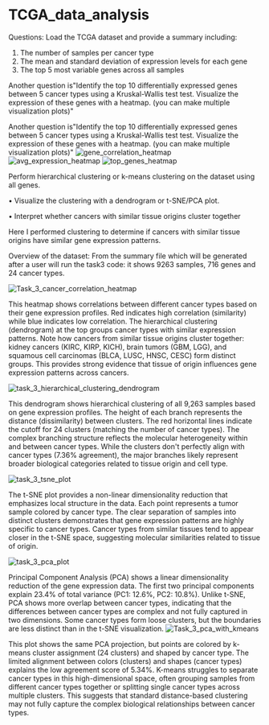 # TCGA_data_analysis

Questions:
Load the TCGA dataset and provide a summary including:
   1. The number of samples per cancer type
   2. The mean and standard deviation of expression levels for each gene
   3. The top 5 most variable genes across all samples

Another question is"Identify the top 10 differentially expressed genes between 5 cancer types using a Kruskal-Wallis test test. Visualize the expression of these genes with a heatmap. (you can make multiple visualization plots)"

Another question is"Identify the top 10 differentially expressed genes between 5 cancer types using a Kruskal-Wallis test test. Visualize the expression of these genes with a heatmap. (you can make multiple visualization plots)"
![gene_correlation_heatmap](https://github.com/user-attachments/assets/478480a0-68b0-411c-a198-c67fc68c0af4)
![avg_expression_heatmap](https://github.com/user-attachments/assets/b13e52e4-c403-4518-a3c0-bd359a47a2ae)
![top_genes_heatmap](https://github.com/user-attachments/assets/3c52c2a1-6870-414a-84c1-43013d4b396b)


Perform hierarchical clustering or k-means clustering on the dataset using all genes.
   
•	Visualize the clustering with a dendrogram or t-SNE/PCA plot.

•	Interpret whether cancers with similar tissue origins cluster together


Here I performed clustering to determine if cancers with similar tissue origins have similar gene expression patterns.

Overview of the dataset: From the summary file which will be generated after a user will run the task3 code: it shows 9263 samples, 716 genes and 24 cancer types.

![Task_3_cancer_correlation_heatmap](https://github.com/user-attachments/assets/0f5513e1-2b48-4695-b7bc-9e6c60bd298e)

This heatmap shows correlations between different cancer types based on their gene expression profiles. Red indicates high correlation (similarity) while blue indicates low correlation. The hierarchical clustering (dendrogram) at the top groups cancer types with similar expression patterns. Note how cancers from similar tissue origins cluster together: kidney cancers (KIRC, KIRP, KICH), brain tumors (GBM, LGG), and squamous cell carcinomas (BLCA, LUSC, HNSC, CESC) form distinct groups. This provides strong evidence that tissue of origin influences gene expression patterns across cancers.

![task_3_hierarchical_clustering_dendrogram](https://github.com/user-attachments/assets/6de39d82-1d12-474f-9b12-2d40f3e3420f)

This dendrogram shows hierarchical clustering of all 9,263 samples based on gene expression profiles. The height of each branch represents the distance (dissimilarity) between clusters. The red horizontal lines indicate the cutoff for 24 clusters (matching the number of cancer types). The complex branching structure reflects the molecular heterogeneity within and between cancer types. While the clusters don't perfectly align with cancer types (7.36% agreement), the major branches likely represent broader biological categories related to tissue origin and cell type.

![task_3_tsne_plot](https://github.com/user-attachments/assets/cc7bcf4e-51c0-4e5c-b2c6-e15b59bad74f)

The t-SNE plot provides a non-linear dimensionality reduction that emphasizes local structure in the data. Each point represents a tumor sample colored by cancer type. The clear separation of samples into distinct clusters demonstrates that gene expression patterns are highly specific to cancer types. Cancer types from similar tissues tend to appear closer in the t-SNE space, suggesting molecular similarities related to tissue of origin. 

![task_3_pca_plot](https://github.com/user-attachments/assets/0958a23d-d2e3-45fb-8421-b355a06a69a1)

Principal Component Analysis (PCA) shows a linear dimensionality reduction of the gene expression data. The first two principal components explain 23.4% of total variance (PC1: 12.6%, PC2: 10.8%). Unlike t-SNE, PCA shows more overlap between cancer types, indicating that the differences between cancer types are complex and not fully captured in two dimensions. Some cancer types form loose clusters, but the boundaries are less distinct than in the t-SNE visualization.
![Task_3_pca_with_kmeans](https://github.com/user-attachments/assets/07d28bb4-ece4-47d0-b1d0-fcf6f2cc4b86)

This plot shows the same PCA projection, but points are colored by k-means cluster assignment (24 clusters) and shaped by cancer type. The limited alignment between colors (clusters) and shapes (cancer types) explains the low agreement score of 5.34%. K-means struggles to separate cancer types in this high-dimensional space, often grouping samples from different cancer types together or splitting single cancer types across multiple clusters. This suggests that standard distance-based clustering may not fully capture the complex biological relationships between cancer types.








